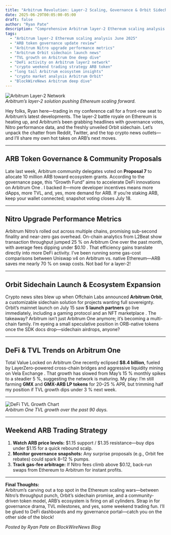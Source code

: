 ```yaml
---
title: "Arbitrum Revolution: Layer-2 Scaling, Governance & Orbit Sidechain Spotlight"
date: 2025-06-29T00:05:00-05:00
draft: false
author: "Ryan Pate"
description: "Comprehensive Arbitrum layer-2 Ethereum scaling analysis June 2025—covering ARB token governance updates, Nitro upgrade performance, Orbit sidechain launch news, TVL growth, and weekend trading strategies."
tags:
  - "Arbitrum layer-2 Ethereum scaling analysis June 2025"
  - "ARB token governance update review"
  - "Arbitrum Nitro upgrade performance metrics"
  - "Arbitrum Orbit sidechain launch news"
  - "TVL growth on Arbitrum One deep dive"
  - "DeFi activity on Arbitrum layer2 network"
  - "crypto weekend trading strategy ARB token"
  - "long tail Arbitrum ecosystem insights"
  - "crypto market analysis Arbitrum Orbit"
  - "BlockWireNews Arbitrum deep dive"
---
```


![Arbitrum Layer-2 Network](https://source.unsplash.com/1200x400/?blockchain,layer2)  
*Arbitrum’s layer-2 solution pushing Ethereum scaling forward.*

Hey folks, Ryan here—trading in my conference call for a front-row seat to Arbitrum’s latest developments. The layer-2 battle royale on Ethereum is heating up, and Arbitrum’s been grabbing headlines with governance votes, Nitro performance data, and the freshly unveiled Orbit sidechain. Let’s unpack the chatter from Reddit, Twitter, and the top crypto news outlets—and I’ll share my own hot takes on ARB’s next moves.

---

## ARB Token Governance & Community Proposals  
Late last week, Arbitrum community delegates voted on **Proposal 7** to allocate 10 million ARB toward ecosystem grants. According to the governance page, this “Growth Fund” aims to accelerate DeFi innovations on Arbitrum One . I backed it—more developer incentives means more dApps, more TVL, and, yes, more demand for ARB. If you’re staking ARB, keep your wallet connected; snapshot voting closes July 18.

---

## Nitro Upgrade Performance Metrics  
Arbitrum Nitro’s rolled out across multiple chains, promising sub-second finality and near-zero gas overhead. On-chain analytics from L2Beat show transaction throughput jumped 25 % on Arbitrum One over the past month, with average fees dipping under \$0.10 . That efficiency gains translate directly into more DeFi activity. I’ve been running some gas-cost comparisons between Uniswap v4 on Arbitrum vs. native Ethereum—ARB saves me nearly 70 % on swap costs. Not bad for a layer-2!

---

## Orbit Sidechain Launch & Ecosystem Expansion  
Crypto news sites blew up when Offchain Labs announced **Arbitrum Orbit**, a customizable sidechain solution for projects wanting full sovereignty. Orbit’s mainnet launch on July 15 saw **5 launch partners** go live immediately, including a gaming protocol and an NFT marketplace . The takeaway? Arbitrum isn’t just Arbitrum One anymore; it’s becoming a multi-chain family. I’m eyeing a small speculative position in ORB-native tokens once the SDK docs drop—sidechain airdrops, anyone?

---

## DeFi & TVL Trends on Arbitrum One  
Total Value Locked on Arbitrum One recently eclipsed **\$8.4 billion**, fueled by LayerZero-powered cross-chain bridges and aggressive liquidity mining on Vela Exchange . That growth has slowed from May’s 15 % monthly spikes to a steadier 5 %, suggesting the network is maturing. My play: I’m still farming **GMX** and **GMX-ARB LP tokens** for 20–25 % APR, but trimming half my position if TVL growth dips under 3 % next week.

---

![DeFi TVL Growth Chart](/images/arbitrum-tvl-growth-chart.png)  
*Arbitrum One TVL growth over the past 90 days.*

---

## Weekend ARB Trading Strategy  
1. **Watch ARB price levels:** \$1.15 support / \$1.35 resistance—buy dips under \$1.15 for a quick rebound scalp.  
2. **Monitor governance snapshots:** Any surprise proposals (e.g., Orbit fee rebates) could spark 8–12 % pumps.  
3. **Track gas-fee arbitrage:** If Nitro fees climb above \$0.12, back-run swaps from Ethereum to Arbitrum for instant profits.

---

**Final Thoughts:**  
Arbitrum’s carving out a top spot in the Ethereum scaling wars—between Nitro’s throughput punch, Orbit’s sidechain promise, and a community-driven token model, ARB’s ecosystem is firing on all cylinders. Strap in for governance drama, TVL milestones, and yes, some weekend trading fun. I’ll be glued to DeFi dashboards and my governance portal—catch you on the other side of the block!

*Posted by Ryan Pate on BlockWireNews Blog*  